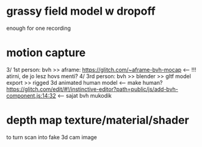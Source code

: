 # grassy field model w dropoff
enough for one recording

# motion capture

3/ 1st person: bvh >> aframe: https://glitch.com/~aframe-bvh-mocap <-- !!! atirni, de jo lesz hovs menti?
4/ 3rd person: bvh >> blender >> gltf model export >> rigged 3d animated human model <-- make human?
https://glitch.com/edit/#!/instinctive-editor?path=public/js/add-bvh-component.js:14:32 <-- sajat bvh mukodik

# depth map texture/material/shader
to turn scan into fake 3d cam image
